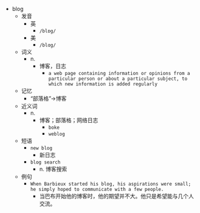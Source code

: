 - blog
  - 发音
    - 英
      - `/blɒg/`
    - 美
      - `/blɑg/`
  - 词义
    - n.
      - 博客，日志
        - `a web page containing information or opinions from a particular person or about a particular subject, to which new information is added regularly`
  - 记忆
    - “部落格”→博客
  - 近义词
    - n.
      - 博客；部落格；网络日志
        - `boke`
        - `weblog`
  - 短语
    - `new blog`
      - 新日志 
    - `blog search`
      - n. 博客搜索 
  - 例句
    - `When Barbieux started his blog, his aspirations were small; he simply hoped to communicate with a few people.`
      - 当巴布开始他的博客时，他的期望并不大。他只是希望能与几个人交流。

